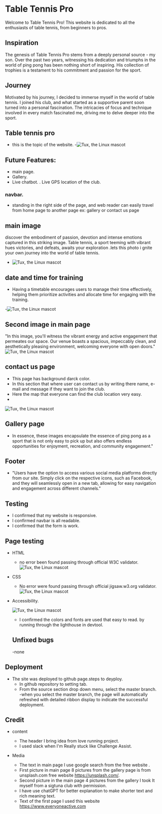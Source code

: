 
# Table Tennis Pro
Welcome to Table Tennis Pro! This website is dedicated to all the enthusiasts of table tennis, from beginners to pros.

## Inspiration
The genesis of Table Tennis Pro stems from a deeply personal source - my son. Over the past two years, witnessing his dedication and triumphs in the world of ping pong has been nothing short of inspiring. His collection of trophies is a testament to his commitment and passion for the sport.

## Journey
Motivated by his journey, I decided to immerse myself in the world of table tennis. I joined his club, and what started as a supportive parent soon turned into a personal fascination. The intricacies of focus and technique involved in every match fascinated me, driving me to delve deeper into the sport.

## Table tennis pro
* this is the topic of the website.
-![Tux, the Linux mascot](/assets/images/Screenshot.firstpage%20.png)

## Future Features:
- main page.
- Gallery.
- Live chatbot.
. Live GPS location of the club.
### navbar.
* standing in the right side of the page, and web reader can easily travel from home page to another page ex: gallery or contact us page

## main image
discover the embodiment of passion, devotion and intense emotions captured in this striking image. Table tennis, a sport teeming with vibrant hues victories, and defeats, awaits your exploration .lets this photo i gnite your own journey into the world of table tennis.
- ![Tux, the Linux mascot](/assets/images/cover.amotion.img.jpg)



## date and time for training
* Having a timetable encourages users to manage their time effectively, helping them prioritize activities and allocate time for engaging with the training.

-![Tux, the Linux mascot](/assets/images/first.diagram.png)

## Second image in main page

 "In this image, you'll witness the vibrant energy and active engagement that permeates our space. Our venue boasts a spacious, impeccably clean, and aesthetically pleasing environment, welcoming everyone with open doors."
  ![Tux, the Linux mascot](/assets/images/training-time.jpg)

## contact us page
 - This page has background darck color.
- In this section that where user can contact us by writing there name, e-mail and message if they want to join the club.
- Here the map that everyone can find the club location very easy.
-
![Tux, the Linux mascot](/assets/images/second.diagram.2.png)

## Gallery page

- In essence, these images encapsulate the essence of ping pong as a sport that is not only easy to pick up but also offers endless opportunities for enjoyment, recreation, and community engagement."

## Footer
- "Users have the option to access various social media platforms directly from our site. Simply click on the respective icons, such as Facebook, and they will seamlessly open in a new tab, allowing for easy navigation and engagement across different channels."

## Testing 
- I confirmed that my website is responsive.
- I confirmed navbar is all readable.
- I confirmed that the form is work. 

## Page testing
- HTML
    - no error been found passing through official W3C validator. 
    ![Tux, the Linux mascot](/assets/images/index.html-validate.png)
- CSS     
    - No error were found passing through official jigsaw.w3.org
      validator.![Tux, the Linux mascot](/assets/images/css-validate.new.png)

 - Accessibility.

    ![Tux, the Linux mascot](/assets/images/lighthouse.img.png)

    - I confirmed the colors and fonts are used that easy to read. by running through the lighthouse in devtool. 
    ## Unfixed bugs
    -none
## Deployment
- The site was deployed to github page.steps to deyploy.
   - In github repository to setting tab.
   - From the source section drop down menu, select the master branch.
   -when you select the master branch, the page will automatically refreshed with detailed ribbon display to indicate the successful deployment.
## Credit
- content
   - The header I bring idea from love running project.
   - I used slack when I'm Really stuck like Challenge Assist.
- Media
   
   - The text in main page I use google search from the free website .
   - First picture in main page 8 pictures from the gallery page is from unsplash.com free website https://unsplash.com/.
   - Second picture in the main page 4 pictures from the gallery I took It myself from a sigtuna club with permission.
   - I have use chatGPT for better explanation to make shorter text and rich meaning text.
   - Text of the first page I used this website https://www.everyoneactive.com










































